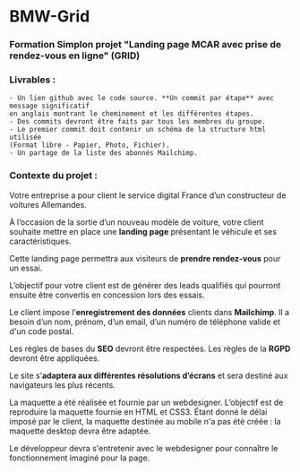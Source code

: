 # BMW-Grid

### Formation Simplon projet "Landing page MCAR avec prise de rendez-vous en ligne" (GRID)

### Livrables :

    - Un lien github avec le code source. **Un commit par étape** avec message significatif 
    en anglais montrant le cheminement et les différentes étapes. 
    - Des commits devront être faits par tous les membres du groupe. 
    - Le premier commit doit contenir un schéma de la structure html utilisée 
    (Format libre - Papier, Photo, Fichier). 
    - Un partage de la liste des abonnés Mailchimp.

### Contexte du projet :

Votre entreprise a pour client le service digital France d’un constructeur de voitures Allemandes.

À l’occasion de la sortie d’un nouveau modèle de voiture, votre client souhaite mettre en place 
une **landing page** présentant le véhicule et ses caractéristiques. 

Cette landing page permettra aux visiteurs de __prendre rendez-vous__ pour un essai.

L’objectif pour votre client est de générer des leads qualifiés qui pourront ensuite être convertis
en concession lors des essais.

Le client impose l’__enregistrement des données__ clients dans **Mailchimp**. 
Il a besoin d’un nom, prénom, d’un email, d’un numéro de téléphone valide et d'un code postal.

Les règles de bases du **SEO** devront être respectées. Les règles de la **RGPD** devront être appliquées.

Le site s’__adaptera aux différentes résolutions d’écrans__ et sera destiné aux navigateurs les plus récents.

La maquette a été réalisée et fournie par un webdesigner. 
L’objectif est de reproduire la maquette fournie en HTML et CSS3. 
Étant donné le délai imposé par le client, la maquette destinée au mobile n'a pas été créée : 
la maquette desktop devra être adaptée.

Le développeur devra s'entretenir avec le webdesigner pour connaître le fonctionnement imaginé pour la page.
